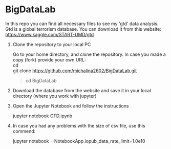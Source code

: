 # BigDataLab

In this repo you can find all necessary files to see my 'gtd' data analysis. Gtd is a global terrorism database. 
You can download it from this website: https://www.kaggle.com/START-UMD/gtd

1. Clone the repository to your local PC

	Go to your home directory, and clone the repository. In case you made a copy (fork) provide your own URL: <br>
	cd<br>
	git clone https://github.com/michalina2602/BigDataLab.git <br>
	>cd BigDataLab
	
2. Download the database from the website and save it in your local directory (where you work with jupyter)

3. Open the Jupyter Notebook and follow the instructions

	jupyter notebook GTD.ipynb

4. In case you had any problems with the size of csv file, use this commend:

	jupyter notebook --NotebookApp.iopub_data_rate_limit=1.0e10



